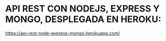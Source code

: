 # API REST CON NODEJS, EXPRESS Y MONGO, DESPLEGADA EN HEROKU:

https://api-rest-node-express-mongo.herokuapp.com/

